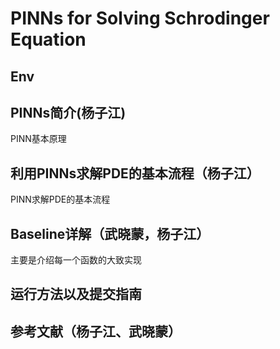 # PINNs for Solving Schrodinger Equation

## Env

## PINNs简介(杨子江)
PINN基本原理

## 利用PINNs求解PDE的基本流程（杨子江）
PINN求解PDE的基本流程

## Baseline详解（武晓蒙，杨子江）
主要是介绍每一个函数的大致实现

## 运行方法以及提交指南

## 参考文献（杨子江、武晓蒙）